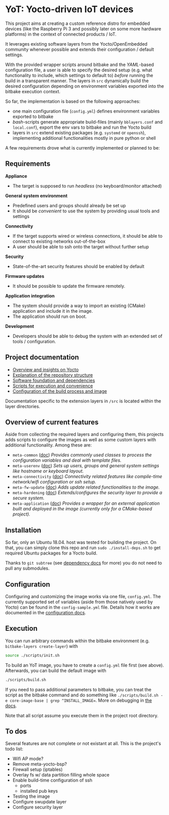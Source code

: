 # YoT: Yocto-driven IoT devices

This project aims at creating a custom reference distro for embedded devices (like the Raspberry Pi 3 
and possibly later on some more hardware platforms) in the context of connected products / IoT. 

It leverages existing software layers from the Yocto/OpenEmbedded community whenever possible and 
extends their configuration / default settings.

With the provided wrapper scripts around bitbake and the *YAML*-based configuration file, 
a user is able to specify the desired setup (e.g. what functionality to include, which settings 
to default to) *before* running the build in a transparent manner. The layers in `src` dynamically 
build the desired configuration depending on environment variables exported into the bitbake execution 
context.

So far, the implementation is based on the following approaches:
- one main configuration file (`config.yml`) defines environment variables exported to bitbake
- *bash*-scripts generate appropriate build-files (mainly `bblayers.conf` and `local.conf`), 
  export the env vars to bitbake and run the Yocto build
- layers in `src` extend existing packages (e.g. `systemd` or `openssh`), implementing 
  additional functionalities mostly in pure python or shell 

A few requirements drove what is currently implemented or planned to be:

## Requirements

**Appliance**
- The target is supposed to run *headless* (no keyboard/monitor attached)
  
**General system environment**
- Predefined users and groups should already be set up
- It should be *convenient* to use the system by providing usual tools and settings

**Connectivity**
- If the target supports wired or wireless connections, it should be able to connect to 
  existing networks out-of-the-box
- A user should be able to ssh onto the target without further setup

**Security**
- State-of-the-art security features should be enabled by default

**Firmware updates**
- It should be possible to update the firmware remotely.

**Application integration**
- The system should provide a way to import an existing (CMake) application and include it in the image.
- The application should run on boot.

**Development**
- Developers should be able to debug the system with an extended set of tools / configuration.


## Project documentation 

- [Overview and insights on Yocto](doc/yocto.md)
- [Explanation of the repository structure](doc/structure.md)
- [Software foundation and dependencies](doc/dependencies.md)
- [Scripts for execution and convenience](doc/scripts.md)
- [Configuration of the build process and image](doc/configuration.md)

Documentation specific to the extension layers in `/src` is located within the layer directories.


## Overview of current features

Aside from collecting the required layers and configuring them, this projects adds scripts to configure 
the images as well as some custom layers with additional functionality. Among these are:

- `meta-common` ([doc](src/meta-common/Readme.md))
  *Provides commonly used classes to process the configuration variables and deal with template files.*
- `meta-userenv` ([doc](src/meta-userenv/Readme.md))
  *Sets up users, groups and general system settings like hostname or keyboard layout.*
- `meta-connectivity` ([doc](src/meta-connectivity/Readme.md))
  *Connectivity related features like compile-time network/wifi configuration or ssh setup.*
- `meta-fw-update` ([doc](src/meta-fw-update/Readme.md))
  *Adds update related functionalities to the image.*
- `meta-hardening` ([doc](src/meta-hardening/Readme.md))
  *Extends/configures the security layer to provide a secure system.*
- `meta-application` ([doc](src/meta-application/Readme.md))
  *Provides a wrapper for an external application built and deployed in the image (currently only for a CMake-based project).*


## Installation

So far, only an Ubuntu 18.04. host was tested for building the project. On that, you can simply 
clone this repo and run `sudo ./install-deps.sh` to get required Ubuntu packages for a Yocto build.

Thanks to `git subtree` (see [dependency docs](doc/dependencies.md) for more) you do not need to 
pull any submodules.


## Configuration

Configuring and customizing the image works via one file, `config.yml`. The currently supported set 
of variables (aside from those natively used by Yocto) can be found in the `config-sample.yml` 
file. Details how it works are documented in the [configuration docs](doc/configuration.md).


## Execution

You can run arbitrary commands within the bitbake environment (e.g. `bitbake-layers create-layer`) with
```bash
source ./scripts/init.sh
```

To build an YoT image, you have to create a `config.yml` file first (see above). Afterwards, you can 
build the default image with
```bash
./scripts/build.sh
```

If you need to pass additional parameters to bitbake, you can treat the script as the bitbake command and 
do something like `./scripts/build.sh -e core-image-base | grep ^INSTALL_IMAGE=`. More on debugging in 
[the docs](doc/yocto-debugging.md).

Note that all script assume you execute them in the project root directory.


## To dos

Several features are not complete or not existant at all. This is the project's todo list:
- Wifi AP mode?
- Remove meta-yocto-bsp?
- Firewall setup (iptables)
- Overlay fs w/ data partition filling whole space
- Enable build-time configuration of ssh
  - ports
  - installed pub keys
- Testing the image
- Configure swupdate layer
- Configure security layer